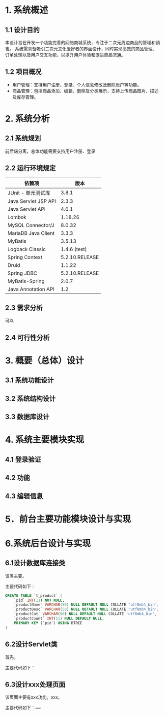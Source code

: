 # 1. 系统概述   

## 1.1 设计目的
本设计旨在开发一个功能完善的网络商城系统，专注于二次元周边商品的管理和销售。
系统需具备吸引二次元文化爱好者的界面设计，同时实现高效的商品管理、订单处理以及用户交互功能，以提升用户体验和促进商品流通。

## 1.2 项目概况
- 用户管理：支持用户注册、登录、个人信息修改及删除账户等功能。
- 商品管理：包括商品添加、编辑、删除及分类展示，支持上传商品图片、描述及库存管理。
# 2. 系统分析         

## 2.1 系统规划
前后端分离，总体功能需要支持用户注册、登录

## 2.2 运行环境规定
| 依赖项               | 版本           |
| -------------------- | -------------- |
| JUnit - 单元测试库   | 3.8.1          |
| Java Servlet JSP API | 2.3.3          |
| Java Servlet API     | 4.0.1          |
| Lombok               | 1.18.26        |
| MySQL Connector/J    | 8.0.32         |
| MariaDB Java Client  | 3.3.3          |
| MyBatis              | 3.5.13         |
| Logback Classic      | 1.4.6 (test)   |
| Spring Context       | 5.2.10.RELEASE |
| Druid                | 1.1.22         |
| Spring JDBC          | 5.2.10.RELEASE |
| MyBatis-Spring       | 2.0.7          |
| Java Annotation API  | 1.2            |

## 2.3 需求分析
可以
## 2.4 可行性分析

# 3. 概要（总体）设计

## 3.1 系统功能设计

## 3.2 系统结构设计

## 3.3 数据库设计

# 4. 系统主要模块实现

## 4.1 登录验证

## 4.2 功能

## 4.3 编辑信息

# 5．前台主要功能模块设计与实现

# 6.系统后台设计与实现

## 6.1设计数据库连接类

该类主要。

主要代码如下：
```sql
CREATE TABLE `t_product` (
	`pid` INT(11) NOT NULL,
	`productName` VARCHAR(50) NULL DEFAULT NULL COLLATE 'utf8mb4_bin',
	`productDesc` VARCHAR(50) NULL DEFAULT NULL COLLATE 'utf8mb4_bin',
	`productCat` VARCHAR(50) NULL DEFAULT NULL COLLATE 'utf8mb4_bin',
	`productCount` INT(11) NULL DEFAULT NULL,
	PRIMARY KEY (`pid`) USING BTREE
)
```
## 6.2设计Servlet类

首先。

主要代码如下：

## 6.3设计xxx处理页面

该页面主要有xxx功能，xxx。

主要代码如下：~~
